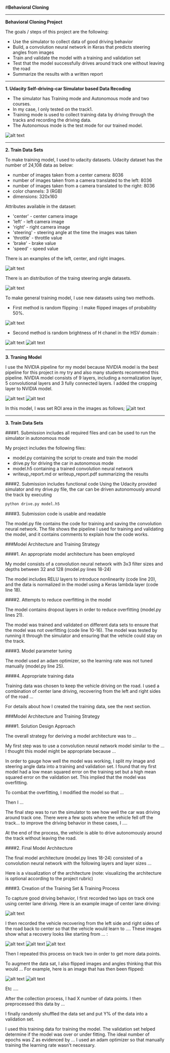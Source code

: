 #**Behavioral Cloning** 

---

**Behavioral Cloning Project**

The goals / steps of this project are the following:
* Use the simulator to collect data of good driving behavior
* Build, a convolution neural network in Keras that predicts steering angles from images
* Train and validate the model with a training and validation set
* Test that the model successfully drives around track one without leaving the road
* Summarize the results with a written report


[//]: # (Image References)

[image1]: ./results/Simulator.png "Self Driving Car Simulator"
[image2]: ./results/loadimages.png "Load Images"
[image3]: ./results/HSVimage.png "Convert HSV Image"
[image4]: ./results/random_brightness.png "Generated New Bright Images"
[image5]: ./results/fliped_Image.png "Flipped Image"
[image6]: ./results/Cropimage.png "Croped Image (ROI)"
[image7]: ./results/Steering_Angle_Distribution.png "Steering Angle Distribution"
[image8]: ./results/nvidia_network.png "Nvidia Network"
[image9]: ./results/MyModel.png "My Implemented Nvidia Network"
[image10]: ./results/Loss_of_training_and_validation.png "Loss of training and validation"

---

<b>1. Udacity Self-driving-car Simulator based Data Recoding</b>
* The simulator has Training mode and Autonomous mode and two courses. 
* In my case, I only tested on the track1.
* Training mode is used to collect training data by driving through the tracks and recording the driving data. 
* The Autonomous mode is the test mode for our trained model.

![alt text][image1]

---

<b>2. Train Data Sets</b>

To make training model, I used to udacity datasets. Udacity dataset has the number of 24,108 data as below:
* number of images taken from a center camera: 8036
* number of images taken from a camera translated to the left: 8036
* number of images taken from a camera translated to the right: 8036
* color channels: 3 (RGB)
* dimensions: 320x160

Attributes available in the dataset:
* 'center' - center camera image
* 'left' - left camera image
* 'right' - right camera image
* 'steering' - steering angle at the time the images was taken
* 'throttle' - throttle value
* 'brake' - brake value
* 'speed' - speed value

There is an examples of the left, center, and right images.

![alt text][image2]

There is an distribution of the traing steering angle datasets.

![alt text][image7]

To make general training model, I use new datasets using two methods.

* First method is random flipping : I make flipped images of probability 50%.

 ![alt text][image5]
 
* Second method is random brightness of H chanel in the HSV domain : 

 ![alt text][image3]
 ![alt text][image4]

---

<b>3. Traning Model</b>

I use the NVIDIA pipeline for my model because NVIDIA model is the best pipeline for this project in my try and also many students recommend this pipeline. NVIDIA model consists of 9 layers, including a normalization layer, 5 convolutional layers and 3 fully connected layers. I added the cropping layer to NVIDIA model.

![alt text][image8]
![alt text][image9]

In this model, I was set ROI area in the images as follows;
![alt text][image6]

---

<b>3. Train Data Sets</b>


####1. Submission includes all required files and can be used to run the simulator in autonomous mode

My project includes the following files:
* model.py containing the script to create and train the model
* drive.py for driving the car in autonomous mode
* model.h5 containing a trained convolution neural network 
* writeup_report.md or writeup_report.pdf summarizing the results

####2. Submission includes functional code
Using the Udacity provided simulator and my drive.py file, the car can be driven autonomously around the track by executing 
```sh
python drive.py model.h5
```

####3. Submission code is usable and readable

The model.py file contains the code for training and saving the convolution neural network. The file shows the pipeline I used for training and validating the model, and it contains comments to explain how the code works.

###Model Architecture and Training Strategy

####1. An appropriate model architecture has been employed

My model consists of a convolution neural network with 3x3 filter sizes and depths between 32 and 128 (model.py lines 18-24) 

The model includes RELU layers to introduce nonlinearity (code line 20), and the data is normalized in the model using a Keras lambda layer (code line 18). 

####2. Attempts to reduce overfitting in the model

The model contains dropout layers in order to reduce overfitting (model.py lines 21). 

The model was trained and validated on different data sets to ensure that the model was not overfitting (code line 10-16). The model was tested by running it through the simulator and ensuring that the vehicle could stay on the track.

####3. Model parameter tuning

The model used an adam optimizer, so the learning rate was not tuned manually (model.py line 25).

####4. Appropriate training data

Training data was chosen to keep the vehicle driving on the road. I used a combination of center lane driving, recovering from the left and right sides of the road ... 

For details about how I created the training data, see the next section. 

###Model Architecture and Training Strategy

####1. Solution Design Approach

The overall strategy for deriving a model architecture was to ...

My first step was to use a convolution neural network model similar to the ... I thought this model might be appropriate because ...

In order to gauge how well the model was working, I split my image and steering angle data into a training and validation set. I found that my first model had a low mean squared error on the training set but a high mean squared error on the validation set. This implied that the model was overfitting. 

To combat the overfitting, I modified the model so that ...

Then I ... 

The final step was to run the simulator to see how well the car was driving around track one. There were a few spots where the vehicle fell off the track... to improve the driving behavior in these cases, I ....

At the end of the process, the vehicle is able to drive autonomously around the track without leaving the road.

####2. Final Model Architecture

The final model architecture (model.py lines 18-24) consisted of a convolution neural network with the following layers and layer sizes ...

Here is a visualization of the architecture (note: visualizing the architecture is optional according to the project rubric)



####3. Creation of the Training Set & Training Process

To capture good driving behavior, I first recorded two laps on track one using center lane driving. Here is an example image of center lane driving:

![alt text][image2]

I then recorded the vehicle recovering from the left side and right sides of the road back to center so that the vehicle would learn to .... These images show what a recovery looks like starting from ... :

![alt text][image3]
![alt text][image4]
![alt text][image5]

Then I repeated this process on track two in order to get more data points.

To augment the data sat, I also flipped images and angles thinking that this would ... For example, here is an image that has then been flipped:

![alt text][image6]
![alt text][image7]

Etc ....

After the collection process, I had X number of data points. I then preprocessed this data by ...


I finally randomly shuffled the data set and put Y% of the data into a validation set. 

I used this training data for training the model. The validation set helped determine if the model was over or under fitting. The ideal number of epochs was Z as evidenced by ... I used an adam optimizer so that manually training the learning rate wasn't necessary.
